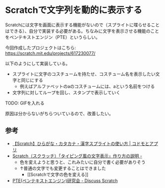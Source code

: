 # Scratchで文字列を動的に表示する

Scratchには文字を画面に表示する機能がないので（スプライトに喋らせることはできる）、自分で実装する必要がある。ちなみに文字を表示させる機能のことをペンテキストエンジン（PTE）というらしい。

今回作成したプロジェクトはこちら: https://scratch.mit.edu/projects/617230077/

以下のようにして実装している。

- スプライトに文字のコスチュームを持たせ、コスチューム名を表示したい文字と同じにする
  - 例えばアルファベットのaのコスチュームには、aという名前をつける
- 文字列に対してループを回し、スタンプで表示していく

TODO: GIFを入れる

原因は分からないがちらついているので、改善したい。

## 参考

- [【Scratch】ひらがな・カタカナ・漢字スプライトの使い方 | コドモとアプリ](https://studio.beatnix.co.jp/kids-it/kids-programming/scratch/scratch-material/hiragana-katakana-sprite-manual/)
- [Scratch（スクラッチ）「タイピング風の文字表示」作り方の説明 -](https://kidsprogram.co.jp/scratch/typping)
	- 色を変えようと思うと、これみたいに自分で書く必要がありそう
	- ↑普通の文字でも変更することはできました
		- [[Scratchで文字の色を変える]]
- [PTE(ペンテキストエンジン)研究会 - Discuss Scratch](https://scratch.mit.edu/discuss/topic/293540/)




